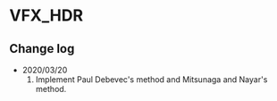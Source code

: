# VFX_HDR

## Change log
+ 2020/03/20
  1. Implement Paul Debevec's method and Mitsunaga and Nayar's method.

